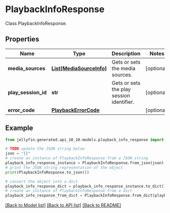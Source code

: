 # PlaybackInfoResponse

Class PlaybackInfoResponse.

## Properties

Name | Type | Description | Notes
------------ | ------------- | ------------- | -------------
**media_sources** | [**List[MediaSourceInfo]**](MediaSourceInfo.md) | Gets or sets the media sources. | [optional] 
**play_session_id** | **str** | Gets or sets the play session identifier. | [optional] 
**error_code** | [**PlaybackErrorCode**](PlaybackErrorCode.md) |  | [optional] 

## Example

```python
from jellyfin.generated.api_10_10.models.playback_info_response import PlaybackInfoResponse

# TODO update the JSON string below
json = "{}"
# create an instance of PlaybackInfoResponse from a JSON string
playback_info_response_instance = PlaybackInfoResponse.from_json(json)
# print the JSON string representation of the object
print(PlaybackInfoResponse.to_json())

# convert the object into a dict
playback_info_response_dict = playback_info_response_instance.to_dict()
# create an instance of PlaybackInfoResponse from a dict
playback_info_response_from_dict = PlaybackInfoResponse.from_dict(playback_info_response_dict)
```
[[Back to Model list]](README.md#documentation-for-models) [[Back to API list]](README.md#documentation-for-api-endpoints) [[Back to README]](README.md)


